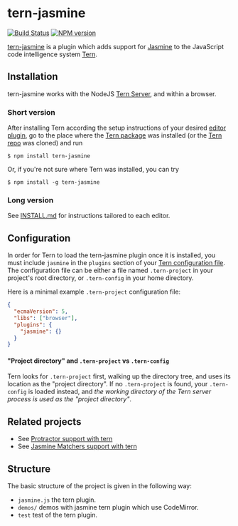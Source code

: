 # tern-jasmine

[![Build Status](https://secure.travis-ci.org/angelozerr/tern-jasmine.png)](http://travis-ci.org/angelozerr/tern-jasmine)
[![NPM version](https://img.shields.io/npm/v/tern-jasmine.svg)](https://www.npmjs.org/package/tern-jasmine)

[tern-jasmine](https://github.com/angelozerr/tern-jasmine) is a plugin which adds support for [Jasmine](http://jasmine.github.io/) to the JavaScript code intelligence system [Tern](http://ternjs.net/).

## <a name="installation"></a> Installation

tern-jasmine works with the NodeJS [Tern Server](http://ternjs.net/doc/manual.html#server), and within a browser.

### Short version

After installing Tern according the setup instructions of your desired [editor
plugin](http://ternjs.net/doc/manual.html#editor), go to the place where the [Tern package](https://www.npmjs.org/package/tern) was
installed (or the [Tern repo](https://github.com/marijnh/tern) was cloned) and run

```
$ npm install tern-jasmine
```
Or, if you're not sure where Tern was installed, you can try
```
$ npm install -g tern-jasmine
```

### Long version

See [INSTALL.md](INSTALL.md) for instructions tailored to each editor.

## <a name="configuration"></a> Configuration

In order for Tern to load the tern-jasmine plugin once it is installed, you must
include `jasmine` in the `plugins` section of your [Tern configuration
file](http://ternjs.net/doc/manual.html#configuration). The configuration file can be either a file named
`.tern-project` in your project's root directory, or `.tern-config` in your home
directory.

Here is a minimal example `.tern-project` configuration file:

```json
{
  "ecmaVersion": 5,
  "libs": ["browser"],
  "plugins": {
    "jasmine": {}
  }
}
```

<a name="project-dir"></a>
#### "Project directory" and `.tern-project` vs `.tern-config`

Tern looks for `.tern-project` first, walking up the directory tree, and uses
its location as the "project directory". If no `.tern-project` is found, your
`.tern-config` is loaded instead, and *the working directory of the Tern server
process is used as the "project directory"*.

## Related projects

 * See [Protractor support with tern](https://github.com/angelozerr/tern-protractor)
 * See [Jasmine Matchers support with tern](https://github.com/ik9999/tern-jasminematchers)
 
## Structure

The basic structure of the project is given in the following way:

* `jasmine.js` the tern plugin.
* `demos/` demos with jasmine tern plugin which use CodeMirror.
* `test` test of the tern plugin.
